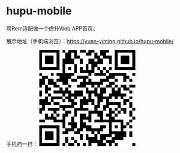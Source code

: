 # hupu-mobile

用Rem适配做一个虎扑Web APP首页。

展示地址（手机端浏览）：https://yuan-yiming.github.io/hupu-mobile/

手机扫一扫：
![Image text](https://raw.githubusercontent.com/Yuan-Yiming/hupu-mobile/master/src/images/1556074464.png)

